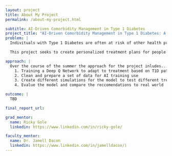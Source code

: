 ```yaml
---
layout: project
title: About My Project
permalink: /about-my-project.html

subtitle: AI-Driven Comorbidity Management in Type 1 Diabetes
project_title: "AI-Driven Comorbidity Management in Type 1 Diabetes: A Reinforcement Learning Approach for Thyroid, Celiac, and Cardiovascular Disorders"
problem: |
  Indivituals with Type 1 Diabetes are often at risk of other health problems associated with diabetes. Complications can arise over time because of high blood pressure which can damage the heart and blood vessels, leading to complications. Managing diabetes is a lot to handle at once and involves tracking multiple things at once such as insulin intake, tracking blood sugar levels and more.

  This project seeks to create personalized treatment plans for people with Type 1 diabetes using a specific type of AI called Deep Q Networks. The model will learn from personalized healthcare data like heart activity and blood sugar levels and suggest tailored strategies for the patient. This way patients can better manage their diabetes while simultaneously reduce their risk of other health complications. 

approach: |
  Over the course of the summer the approach for the project inludes...
    1. Training a Deep Q Network to adapt to treatment based on T1D patients
    2. Clean and prepare a set of data for AI training use
    3. Create different simulations for the model to test different treatment strategies and their health impact
    4. Evalue the model and compare the reccomendations to real world 

outcome: |
  TBD

final_report_url: 

grad_mentor:
  name: Ricky Gole
  linkedin: https://www.linkedin.com/in/ricky-gole/

faculty_mentor:
  name: Dr. Jamell Dacon
  linkedin: https://www.linkedin.com/in/jamelldacon/)
---
```

